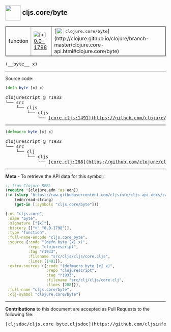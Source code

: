 ## <img width="48px" valign="middle" src="http://i.imgur.com/Hi20huC.png"> cljs.core/byte

 <table border="1">
<tr>

<td>function</td>
<td><a href="https://github.com/cljsinfo/cljs-api-docs/tree/0.0-1798"><img valign="middle" alt="[+] 0.0-1798" src="https://img.shields.io/badge/+-0.0--1798-lightgrey.svg"></a> </td>
<td>
[<img height="24px" valign="middle" src="http://i.imgur.com/1GjPKvB.png"> <samp>clojure.core/byte</samp>](http://clojure.github.io/clojure/branch-master/clojure.core-api.html#clojure.core/byte)
</td>
</tr>
</table>

 <samp>
(__byte__ x)<br>
</samp>

---





Source code:

```clj
(defn byte [x] x)
```

 <pre>
clojurescript @ r1933
└── src
    └── cljs
        └── cljs
            └── <ins>[core.cljs:1491](https://github.com/clojure/clojurescript/blob/r1933/src/cljs/cljs/core.cljs#L1491)</ins>
</pre>


---

```clj
(defmacro byte [x] x)
```

 <pre>
clojurescript @ r1933
└── src
    └── clj
        └── cljs
            └── <ins>[core.clj:288](https://github.com/clojure/clojurescript/blob/r1933/src/clj/cljs/core.clj#L288)</ins>
</pre>

---

__Meta__ - To retrieve the API data for this symbol:

```clj
;; from Clojure REPL
(require '[clojure.edn :as edn])
(-> (slurp "https://raw.githubusercontent.com/cljsinfo/cljs-api-docs/catalog/cljs-api.edn")
    (edn/read-string)
    (get-in [:symbols "cljs.core/byte"]))
```

```clj
{:ns "cljs.core",
 :name "byte",
 :signature ["[x]"],
 :history [["+" "0.0-1798"]],
 :type "function",
 :full-name-encode "cljs.core_byte",
 :source {:code "(defn byte [x] x)",
          :repo "clojurescript",
          :tag "r1933",
          :filename "src/cljs/cljs/core.cljs",
          :lines [1491]},
 :extra-sources ({:code "(defmacro byte [x] x)",
                  :repo "clojurescript",
                  :tag "r1933",
                  :filename "src/clj/cljs/core.clj",
                  :lines [288]}),
 :full-name "cljs.core/byte",
 :clj-symbol "clojure.core/byte"}

```

---

__Contributions__ to this document are accepted as Pull Requests to the following file:

 <pre>
[cljsdoc/cljs.core_byte.cljsdoc](https://github.com/cljsinfo/cljs-api-docs/blob/master/cljsdoc/cljs.core_byte.cljsdoc)
</pre>

